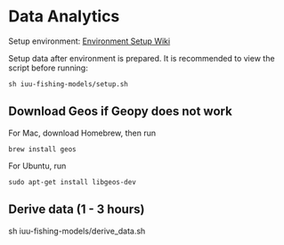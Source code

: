 # Data Analytics

Setup environment: [Environment Setup Wiki](https://github.com/iuu-fishing-detection/data-analytics/wiki)

Setup data after environment is prepared. It is recommended to view the script before running:

    sh iuu-fishing-models/setup.sh

## Download Geos if Geopy does not work
For Mac, download Homebrew, then run

    brew install geos

For Ubuntu, run

    sudo apt-get install libgeos-dev

## Derive data (1 - 3 hours)
sh iuu-fishing-models/derive_data.sh
